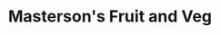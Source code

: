 ---
title: "Masterson's Fruit and Veg"
url: /galway/mastersons-fruit-and-veg/
shop: Gemüse & Obst
---